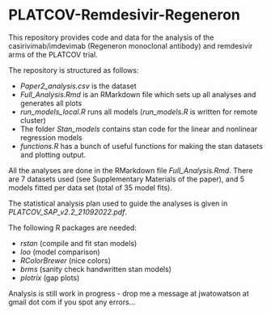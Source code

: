 # PLATCOV-Remdesivir-Regeneron
 
This repository provides code and data for the analysis of the casirivimab/imdevimab (Regeneron monoclonal antibody) and remdesivir arms of the PLATCOV trial.

The repository is structured as follows:

* *Paper2_analysis.csv* is the dataset
* *Full_Analysis.Rmd* is an RMarkdown file which sets up all analyses and generates all plots
* *run_models_local.R* runs all models (*run_models.R* is written for remote cluster)
* The folder *Stan_models* contains stan code for the linear and nonlinear regression models
* *functions.R* has a bunch of useful functions for making the stan datasets and plotting output.

All the analyses are done in the RMarkdown file *Full_Analysis.Rmd*. There are 7 datasets used (see Supplementary Materials of the paper), and 5 models fitted per data set (total of 35 model fits).

The statistical analysis plan used to guide the analyses is given in *PLATCOV_SAP_v2.2_21092022.pdf*. 

The following R packages are needed:

* *rstan* (compile and fit stan models)
* *loo* (model comparison)
* *RColorBrewer* (nice colors)
* *brms* (sanity check handwritten stan models)
* *plotrix* (gap plots)


Analysis is still work in progress - drop me a message at jwatowatson at gmail dot com if you spot any errors...

